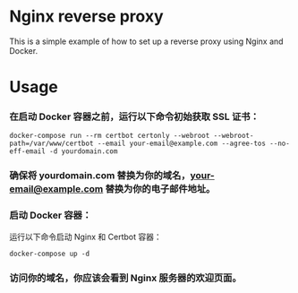 # Nginx reverse proxy

This is a simple example of how to set up a reverse proxy using Nginx and Docker.

# Usage

### 在启动 Docker 容器之前，运行以下命令初始获取 SSL 证书：

```shell
docker-compose run --rm certbot certonly --webroot --webroot-path=/var/www/certbot --email your-email@example.com --agree-tos --no-eff-email -d yourdomain.com
```

### 确保将 yourdomain.com 替换为你的域名，your-email@example.com 替换为你的电子邮件地址。

### 启动 Docker 容器：

运行以下命令启动 Nginx 和 Certbot 容器：

```shell
docker-compose up -d
```

### 访问你的域名，你应该会看到 Nginx 服务器的欢迎页面。
